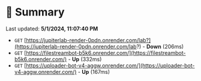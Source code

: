 # 📖 Summary
Last updated: **5/1/2024, 11:07:40 PM**

- `GET` [https://jupiterlab-render-0pdn.onrender.com/lab?](https://jupiterlab-render-0pdn.onrender.com/lab?) - **Down** (206ms)
- `GET` [https://filestreambot-b5k6.onrender.com/](https://filestreambot-b5k6.onrender.com/) - **Up** (332ms)
- `GET` [https://uploader-bot-v4-aggw.onrender.com/](https://uploader-bot-v4-aggw.onrender.com/) - **Up** (167ms)
